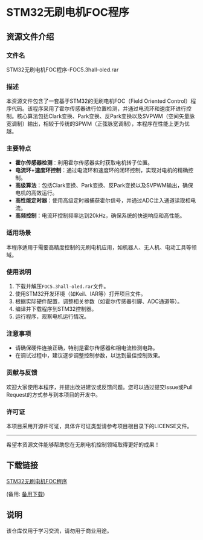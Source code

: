 # STM32无刷电机FOC程序

## 资源文件介绍

### 文件名
STM32无刷电机FOC程序-FOC5.3hall-oled.rar

### 描述
本资源文件包含了一套基于STM32的无刷电机FOC（Field Oriented Control）程序代码。该程序采用了霍尔传感器进行位置检测，并通过电流环和速度环进行控制。核心算法包括Clark变换、Park变换、反Park变换以及SVPWM（空间矢量脉宽调制）输出，相较于传统的SPWM（正弦脉宽调制），本程序在性能上更为优越。

### 主要特点
- **霍尔传感器检测**：利用霍尔传感器实时获取电机转子位置。
- **电流环+速度环控制**：通过电流环和速度环的闭环控制，实现对电机的精确控制。
- **高级算法**：包括Clark变换、Park变换、反Park变换以及SVPWM输出，确保电机的高效运行。
- **高性能定时器**：使用高级定时器捕获霍尔信号，并通过ADC注入通道读取相电流。
- **高频控制**：电流环控制频率达到20kHz，确保系统的快速响应和高性能。

### 适用场景
本程序适用于需要高精度控制的无刷电机应用，如机器人、无人机、电动工具等领域。

### 使用说明
1. 下载并解压`FOC5.3hall-oled.rar`文件。
2. 使用STM32开发环境（如Keil、IAR等）打开项目文件。
3. 根据实际硬件配置，调整相关参数（如霍尔传感器引脚、ADC通道等）。
4. 编译并下载程序到STM32控制器。
5. 运行程序，观察电机运行情况。

### 注意事项
- 请确保硬件连接正确，特别是霍尔传感器和相电流检测电路。
- 在调试过程中，建议逐步调整控制参数，以达到最佳控制效果。

### 贡献与反馈
欢迎大家使用本程序，并提出改进建议或反馈问题。您可以通过提交Issue或Pull Request的方式参与到本项目的开发中。

### 许可证
本项目采用开源许可证，具体许可证类型请参考项目根目录下的LICENSE文件。

---

希望本资源文件能够帮助您在无刷电机控制领域取得更好的成果！

## 下载链接
[STM32无刷电机FOC程序](https://pan.quark.cn/s/00cff6e2d8fd) 

(备用: [备用下载](https://pan.baidu.com/s/11ulRs1Yfn1Jw9FlBMau7Mg?pwd=1234))

## 说明

该仓库仅用于学习交流，请勿用于商业用途。
